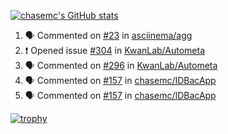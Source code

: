 [![chasemc's GitHub stats](https://github-readme-stats.vercel.app/api?username=chasemc)](https://github.com/anuraghazra/github-readme-stats)


<!--START_SECTION:activity-->
1. 🗣 Commented on [#23](https://github.com/asciinema/agg/issues/23) in [asciinema/agg](https://github.com/asciinema/agg)
2. ❗️ Opened issue [#304](https://github.com/KwanLab/Autometa/issues/304) in [KwanLab/Autometa](https://github.com/KwanLab/Autometa)
3. 🗣 Commented on [#296](https://github.com/KwanLab/Autometa/issues/296) in [KwanLab/Autometa](https://github.com/KwanLab/Autometa)
4. 🗣 Commented on [#157](https://github.com/chasemc/IDBacApp/issues/157) in [chasemc/IDBacApp](https://github.com/chasemc/IDBacApp)
5. 🗣 Commented on [#157](https://github.com/chasemc/IDBacApp/issues/157) in [chasemc/IDBacApp](https://github.com/chasemc/IDBacApp)
<!--END_SECTION:activity-->
[![trophy](https://github-profile-trophy.vercel.app/?username=chasemc)](https://github.com/ryo-ma/github-profile-trophy)


